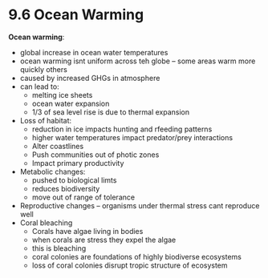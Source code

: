 # 9.6 Ocean Warming

**Ocean warming**:

* global increase in ocean water temperatures
* ocean warming isnt uniform across teh globe – some areas warm more quickly others
* caused by increased GHGs in atmosphere
* can lead to:
  * melting ice sheets
  * ocean water expansion
  * 1/3 of sea level rise is due to thermal expansion
* Loss of habitat:
  * reduction in ice impacts hunting and rfeeding patterns
  * higher water temperatures impact predator/prey interactions
  * Alter coastlines
  * Push communities out of photic zones
  * Impact primary productivity
* Metabolic changes: 
  * pushed to biological limts
  * reduces biodiversity
  * move out of range of tolerance
* Reproductive changes – organisms under thermal stress cant reproduce well
* Coral bleaching
  * Corals have algae living in bodies
  * when corals are stress they expel the algae
  * this is bleaching
  * coral colonies are foundations of highly biodiverse ecosystems
  * loss of coral colonies disrupt tropic structure of ecosystem

